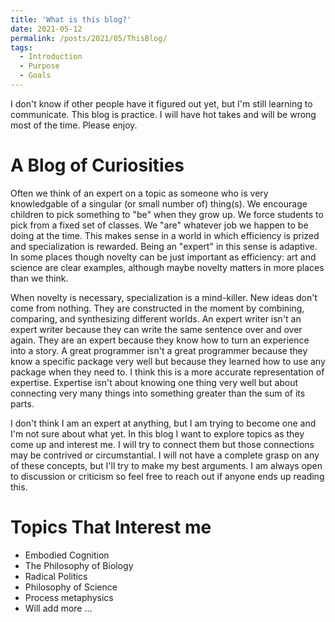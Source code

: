 ```yaml
---
title: 'What is this blog?'
date: 2021-05-12
permalink: /posts/2021/05/ThisBlog/
tags:
  - Introduction
  - Purpose
  - Goals
---
```


I don't know if other people have it figured out yet, but I'm still learning to communicate. 
This blog is practice. I will have hot takes and will be wrong most of the time. Please enjoy.

A Blog of Curiosities
======
Often we think of an expert on a topic as someone who is very knowledgable of a singular (or small
number of) thing(s). We encourage children to pick something to "be" when they grow up. We force students
to pick from a fixed set of classes. We "are" whatever job we happen to be doing at the time. This makes
sense in a world in which efficiency is prized and specialization is rewarded. Being an "expert" 
in this sense is adaptive. In some places though novelty can be just important as efficiency: art and
science are clear examples, although maybe novelty matters in more places than we think.

When novelty is necessary, specialization is a mind-killer. New ideas don't come from nothing.
They are constructed in the moment by combining, comparing, and synthesizing different worlds. 
An expert writer isn't an expert writer because they can write the same sentence over and over again. They
are an expert because they know how to turn an experience into a story. A great programmer isn't a great 
programmer because they know a specific package very well but because they learned how to use any package 
when they need to. I think this is a more accurate representation of expertise. Expertise isn't about knowing
one thing very well but about connecting very many things into something greater than the sum of its parts.

I don't think I am an expert at anything, but I am trying to become one and I'm not sure about what yet. 
In this
blog I want to explore topics as they come up and interest me. I will try to connect them but those connections may
be contrived or circumstantial. I will not have a complete grasp on any of these concepts, but I'll try to make 
my best
arguments. I am always open to discussion or criticism so feel free to reach out if anyone ends up reading this.


Topics That Interest me
======
- Embodied Cognition
- The Philosophy of Biology
- Radical Politics
- Philosophy of Science
- Process metaphysics
- Will add more ...
